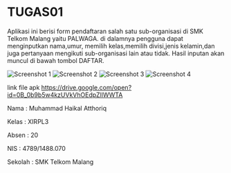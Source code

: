 # TUGAS01

Aplikasi ini berisi form pendaftaran salah satu sub-organisasi di SMK Telkom Malang yaitu PALWAGA. di dalamnya pengguna dapat menginputkan nama,umur, memilih kelas,memilih divisi,jenis kelamin,dan juga pertanyaan mengikuti sub-organisasi lain atau tidak. Hasil inputan akan muncul di bawah tombol DAFTAR.

![Screenshot 1](https://drive.google.com/open?id=0B_0b9b5w4kzUUklyc0FGaHh3cEU) ![Screenshot 2](https://drive.google.com/open?id=0B_0b9b5w4kzUeGZrVWdlbW9aNVk) ![Screenshot 3](https://drive.google.com/open?id=0B_0b9b5w4kzUVmxzREsycVh6OFk) ![Screenshot 4](https://drive.google.com/open?id=0B_0b9b5w4kzUM3REblVXcHBCbFk)

link file apk https://drive.google.com/open?id=0B_0b9b5w4kzUVkVhOEdpZllWWTA

Nama    : Muhammad Haikal Atthoriq 

Kelas   : XIRPL3 

Absen   : 20 

NIS     : 4789/1488.070 

Sekolah : SMK Telkom Malang 

